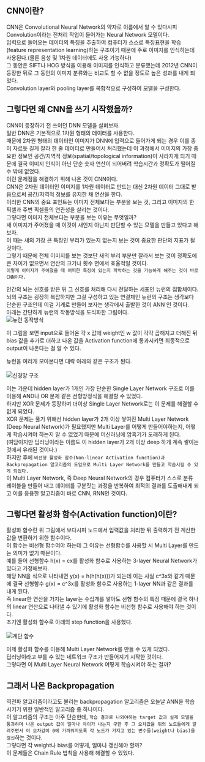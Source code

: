 CNN이란?
-----------------------------------------

CNN은 Convolutional Neural Network의 약자로 이름에서 알 수 있다시피 Convolution이라는 전처리 작업이 들어가는 Neural Network 모델이다.      
입력으로 들어오는 데이터의 특징을 추출하여 컴퓨터가 스스로 특징표현을 학습(feature representation learning)하는 구조이기 때문에 주로 이미지를 인식하는데 사용된다.(물론 음성 및 1차원 데이터에도 사용 가능하다)       
그 동안은 SIFT나 HOG 방식을 이용해 이미지를 인식하고 분류했는데 2012년 CNN이 등장한 뒤로 그 동안의 이미지 분류와는 비교도 할 수 없을 정도로 높은 성과를 내게 되었다.     
Convolution layer와 pooling layer를 복합적으로 구성하여 모델을 구성한다.            

그렇다면 왜 CNN을 쓰기 시작했을까?
-------------------------------------------

CNN이 등장하기 전 쓰이던 DNN 모델을 살펴보자.    
일반 DNN은 기본적으로 1차원 형태의 데이터를 사용한다.    
때문에 2차원 형태의 데이터인 이미지가 DNN에 입력으로 들어가게 되는 경우 이를 종이 자르듯 길게 잘라 한 줄 데이터로 만들어서 처리했는데 이 과정에서 이미지의 가장 중요한 정보인 공간/지역적 정보(spatial/topological information)이 사라지게 되기 때문에 결국 이미지 인식이 아닌 단순 숫자 연산이 되어버려 학습시간과 정확도가 떨어질 수 밖에 없었다.    
이런 문제점을 해결하기 위해 나온 것이 CNN이다.    
CNN은 2차원 데이터인 이미지를 1차원 데이터로 만드는 대신 2차원 데이터 그대로 받음으로써 공간/지역적 정보를 유지한 채 연산을 한다.    
이러한 CNN의 중요 포인트는 이미지 전체보다는 부분을 보는 것, 그리고 이미지의 한 픽셀과 주변 픽셀들의 연관성을 살리는 것이다.    
그렇다면 이미지 전체보다는 부분을 보는 이유는 무엇일까?     
새 이미지가 주어졌을 때 이것이 새인지 아닌지 판단할 수 있는 모델을 만들고 있다고 해보자.    
이 때는 새의 가장 큰 특징인 부리가 있는지 없는지 보는 것이 중요한 판단의 지표가 될 것이다.     
그렇기 때문에 전체 이미지를 보는 것보단 새의 부리 부분만 잘라서 보는 것이 정확도에 큰 차이가 없으면서 연산의 크기나 횟수 면에서 효율적일 것이다.    
`이렇게 이미지가 주어졌을 때 어떠한 특징이 있는지 파악하는 것을 가능하게 해주는 것이 바로 CNN이다.`    



인간의 뇌는 신호를 받은 뒤 그 신호를 처리해 다시 전달하는 세포인 뉴런의 집합체이다.    
뇌의 구조는 굉장히 복잡하지만 그걸 구성하고 있는 연결체인 뉴런의 구조는 생각보다 단순한 구조인데 이걸 기계로 만들어 보자는 생각에서 출발한 것이 ANN 인 것이다.        
아래는 간단하게 뉴런의 작동방식을 도식화한 그림이다.<br/>
<img src="images/1.jpg" title="뉴런 동작방식" alt="뉴런 동작방식"></img><br/>

이 그림을 보면 input으로 들어온 각 x 값에 weight인 w 값이 각각 곱해지고 더해진 뒤 bias 값을 추가로 더하고 나온 값을 Activation function에 통과시키면 최종적으로 output이 나온다는 걸 알 수 있다.    

뉴런을 여러개 모아본다면 대략 아래와 같은 구조가 된다.<br/><br/>
<img src="images/4.PNG" title="신경망 구조" alt="신경망 구조"></img><br/>

이는 가운데 hidden layer가 1개인 가장 단순한 Single Layer Network 구조로 이를 이용해 AND나 OR 문제 같은 선형방정식을 해결할 수 있었다.    
하지만 XOR 문제가 등장하며 더이상 Single Layer Network로는 이 문제를 해결할 수 없게 되었다.    
XOR 문제는 풀기 위해선 hidden layer가 2개 이상 쌓여진 Multi Layer Network (Deep Neural Network)가 필요했지만 Multi Layer를 어떻게 만들어야하는지, 어떻게 학습시켜야 하는지 알 수 없었기 때문에 머신러닝에 암흑기가 도래하게 된다.    
(여담이지만 딥러닝이라는 이름도 이 hidden layer가 2개 이상 deep 하게 계속 쌓이는 것에서 유래된 것이다.)    
하지만 후에 `비선형 활성화 함수(Non-linear Activation function)과 Backpropagation 알고리즘의 도입으로 Multi Layer Network를 만들고 학습시킬 수 있게 되었다.`       
이 Multi Layer Network, 즉 Deep Neural Network의 경우 컴퓨터가 스스로 분류 레이블을 만들어 내고 데이터를 구분짓는 과정을 반복하여 최적의 결과를 도출해내게 되고 이를 응용한 알고리즘이 바로 CNN, RNN인 것이다.        

그렇다면 활성화 함수(Activation function)이란?
-----------------------------------

활성화 함수란 위 그림에서 보다시피 노드에서 입력값을 처리한 뒤 출력하기 전 계산한 값을 변환하기 위한 함수이다.    
이 함수는 비선형 함수여야 하는데 그 이유는 선형함수를 사용할 시 Multi Layer를 만드는 의미가 없기 때문이다.     
예를 들어 선형함수 h(x) = cx를 활성화 함수로 사용하는 3-layer Neural Network가 있다고 가정해보자.    
해당 NN을 식으로 나타내면 y(x) = h(h(h(x)))가 되는데 이는 사실 c^3x와 같기 때문에 결국 선형함수 g(x) = c^3x를 활성화 함수로 사용하는 1-layer NN과 같은 결과를 내게 된다.       
즉 linear한 연산을 가지는 layer는 수십개를 쌓아도 선형 함수의 특징 때문에 결국 하나의 linear 연산으로 나타낼 수 있기에 활성화 함수는 비선형 함수로 사용해야 하는 것이다.    
초기엔 활성화 함수로 아래의 step function을 사용했다.<br/><br/>
<img src="images/21.JPG" title="계단 함수" alt="계단 함수"></img><br/>

이제 활성화 함수를 이용해 Multi Layer Network를 만들 수 있게 되었다.    
딥러닝이라고 부를 수 있는 네트워크 구조가 만들어지기 시작한 것이다.    
그렇다면 이 Multi Layer Neural Network 어떻게 학습시켜야 하는 걸까?

그래서 나온 Backpropagation
-----------------------------

역전파 알고리즘이라고도 불리는 backpropagation 알고리즘은 오늘날 ANN을 학습시키기 위한 일반적인 알고리즘 중 하나이다.       
이 알고리즘의 구조는 아주 단순한데, `학습 결과로 나와야하는 target 값과 실제 모델을 통과하며 나온 output 값이 얼마나 차이가 나는지 구한 후 그 오차값을 뒤의 노드들에게 알려주면서 이 오차값이 0에 가까워지도록 각 노드가 가지고 있는 변수들(weight나 bias)을 갱신`하는 것이다.      
그렇다면 각 weight나 bias를 어떻게, 얼마나 갱신해야 할까?      
이 문제들은 Chain Rule 법칙을 사용해 해결할 수 있었다.    
